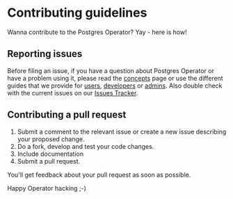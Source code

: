 # Contributing guidelines

Wanna contribute to the Postgres Operator? Yay - here is how!

## Reporting issues

Before filing an issue, if you have a question about Postgres Operator or have
a problem using it, please read the [concepts](docs/index.md) page or use the
different guides that we provide for [users](docs/user.md),
[developers](docs/developer.md) or [admins](docs/administrator). Also double
check with the current issues on our [Issues Tracker](https://github.com/cybertec-postgresql/cybertec-pg-operator/issues).

## Contributing a pull request

1. Submit a comment to the relevant issue or create a new issue describing your
   proposed change.
2. Do a fork, develop and test your code changes.
3. Include documentation
4. Submit a pull request.

You'll get feedback about your pull request as soon as possible.

Happy Operator hacking ;-)
